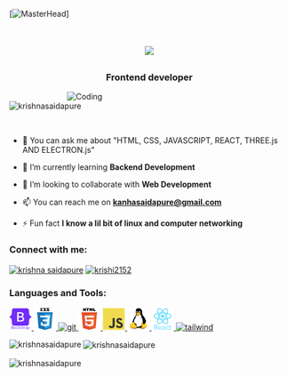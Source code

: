 [![MasterHead](https://cdn.prod.website-files.com/5e9aa66fd3886aa2b4ec01ca/656542eae3674ef944805d5d_make%20money%20hacking.webp)]
<h1 align="center">
    <img src="https://readme-typing-svg.herokuapp.com/?font=Righteous&size=35&center=true&vCenter=true&width=500&height=70&duration=4000&lines=Hi+There!+👋;+I'm+Krishna+Saidapure!;" />
</h1>
<h3 align="center">Frontend developer</h3>
<img align="right" alt="Coding" width="400" src="https://imgs.search.brave.com/6vnfOR5wOoQTY-TWbk5gsmPMIDUwvZOgyNcluY3r-xA/rs:fit:860:0:0:0/g:ce/aHR0cHM6Ly9naWZk/Yi5jb20vaW1hZ2Vz/L2hpZ2gvYW5pbWF0/ZWQtcHJvZ3JhbW1l/ci1ndXktY29kaW5n/LTc5MGEwYnM4ZTh0/aHBpc2cuZ2lm.gif">

<p align="left"> <img src="https://komarev.com/ghpvc/?username=krishnasaidapure&label=Profile%20views&color=0e75b6&style=flat" alt="krishnasaidapure" /> </p>

<p align="left"> <a href="https://twitter.com/" target="blank"><img src="https://img.shields.io/twitter/follow/?logo=twitter&style=for-the-badge" alt="" /></a> </p>

- 💬 You can ask me about "HTML, CSS, JAVASCRIPT, REACT, THREE.js AND ELECTRON.js"

- 🌱 I’m currently learning **Backend Development** 

- 👯 I’m looking to collaborate with **Web Development**

- 📫 You can reach me on **kanhasaidapure@gmail.com**

- ⚡ Fun fact **I know a lil bit of linux and computer networking**

<h3 align="left">Connect with me:</h3>
<p align="left">
<a href="https://linkedin.com/in/krishna saidapure" target="blank"><img align="center" src="https://raw.githubusercontent.com/rahuldkjain/github-profile-readme-generator/master/src/images/icons/Social/linked-in-alt.svg" alt="krishna saidapure" height="30" width="40" /></a>
<a href="https://discord.gg/krishi2152" target="blank"><img align="center" src="https://raw.githubusercontent.com/rahuldkjain/github-profile-readme-generator/master/src/images/icons/Social/discord.svg" alt="krishi2152" height="30" width="40" /></a>
</p>

<h3 align="left">Languages and Tools:</h3>
<p align="left"> <a href="https://getbootstrap.com" target="_blank" rel="noreferrer"> <img src="https://raw.githubusercontent.com/devicons/devicon/master/icons/bootstrap/bootstrap-plain-wordmark.svg" alt="bootstrap" width="40" height="40"/> </a> <a href="https://www.w3schools.com/css/" target="_blank" rel="noreferrer"> <img src="https://raw.githubusercontent.com/devicons/devicon/master/icons/css3/css3-original-wordmark.svg" alt="css3" width="40" height="40"/> </a> <a href="https://git-scm.com/" target="_blank" rel="noreferrer"> <img src="https://www.vectorlogo.zone/logos/git-scm/git-scm-icon.svg" alt="git" width="40" height="40"/> </a> <a href="https://www.w3.org/html/" target="_blank" rel="noreferrer"> <img src="https://raw.githubusercontent.com/devicons/devicon/master/icons/html5/html5-original-wordmark.svg" alt="html5" width="40" height="40"/> </a> <a href="https://developer.mozilla.org/en-US/docs/Web/JavaScript" target="_blank" rel="noreferrer"> <img src="https://raw.githubusercontent.com/devicons/devicon/master/icons/javascript/javascript-original.svg" alt="javascript" width="40" height="40"/> </a> <a href="https://www.linux.org/" target="_blank" rel="noreferrer"> <img src="https://raw.githubusercontent.com/devicons/devicon/master/icons/linux/linux-original.svg" alt="linux" width="40" height="40"/> </a> <a href="https://reactjs.org/" target="_blank" rel="noreferrer"> <img src="https://raw.githubusercontent.com/devicons/devicon/master/icons/react/react-original-wordmark.svg" alt="react" width="40" height="40"/> </a> <a href="https://tailwindcss.com/" target="_blank" rel="noreferrer"> <img src="https://www.vectorlogo.zone/logos/tailwindcss/tailwindcss-icon.svg" alt="tailwind" width="40" height="40"/> </a> </p>

<p><img align="left" src="https://github-readme-stats.vercel.app/api/top-langs?username=krishnasaidapure&show_icons=true&locale=en&layout=compact" alt="krishnasaidapure" /></p>

<p>&nbsp;<img align="center" src="https://github-readme-stats.vercel.app/api?username=krishnasaidapure&show_icons=true&locale=en" alt="krishnasaidapure" /></p>

<p><img align="center" src="https://github-readme-streak-stats.herokuapp.com/?user=krishnasaidapure&" alt="krishnasaidapure" /></p>

